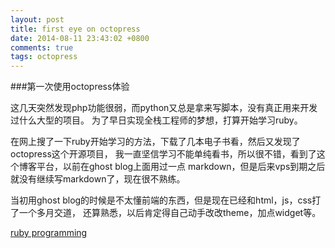 ```yaml
---
layout: post
title: first eye on octopress
date: 2014-08-11 23:43:02 +0800
comments: true
tags: octopress
---
```


###第一次使用octopress体验

这几天突然发现php功能很弱，而python又总是拿来写脚本，没有真正用来开发过什么大型的项目。
为了早日实现全栈工程师的梦想，打算开始学习ruby。

在网上搜了一下ruby开始学习的方法，下载了几本电子书看，然后又发现了octopress这个开源项目，
我一直坚信学习不能单纯看书，所以很不错，看到了这个博客平台，以前在ghost blog上面用过一点
markdown，但是后来vps到期之后就没有继续写markdown了，现在很不熟练。

当初用ghost blog的时候是不太懂前端的东西，但是现在已经和html，js，css打了一个多月交道，
还算熟悉，以后肯定得自己动手改改theme，加点widget等。

[ruby programming](http://ruby-doc.org/docs/)
